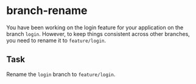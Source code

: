 # branch-rename

You have been working on the login feature for your application on the branch `login`. However, to keep things consistent across other branches, you need to rename it to `feature/login`.

## Task

Rename the `login` branch to `feature/login`.
